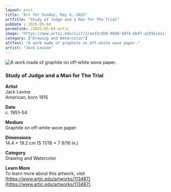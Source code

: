```yaml
---
layout: post
title: "Art for Sunday, May 4, 2025"
artTitle: "Study of Judge and a Man for The Trial"
pubDate : 2025-05-04
permalink: /2025-05-04-artic
image: "https://www.artic.edu/iiif/2/ee32cdb8-98d8-5874-6b47-a2595cb1c2e6/full/1686,/0/default.jpg"
category: ["Drawing and Watercolor"]
altText: "A work made of graphite on off-white wove paper."
artist: "Jack Levine"
---
```

 
<img src='https://www.artic.edu/iiif/2/ee32cdb8-98d8-5874-6b47-a2595cb1c2e6/full/1686,/0/default.jpg' alt='A work made of graphite on off-white wove paper.' style='border-radius=5px'> 
 
### Study of Judge and a Man for The Trial
 
**Artist**<br>
Jack Levine<br>
American, born 1915
 
**Date**<br>
c. 1951–54
 
**Medium**<br>
Graphite on off-white wove paper
 
**Dimensions**<br>
14.4 × 19.2 cm (5 11/16 × 7 9/16 in.)
 
**Category**<br>
Drawing and Watercolor
 
**Learn More**<br>
To learn more about this artwork, visit [https://www.artic.edu/artworks/113487](https://www.artic.edu/artworks/113487).